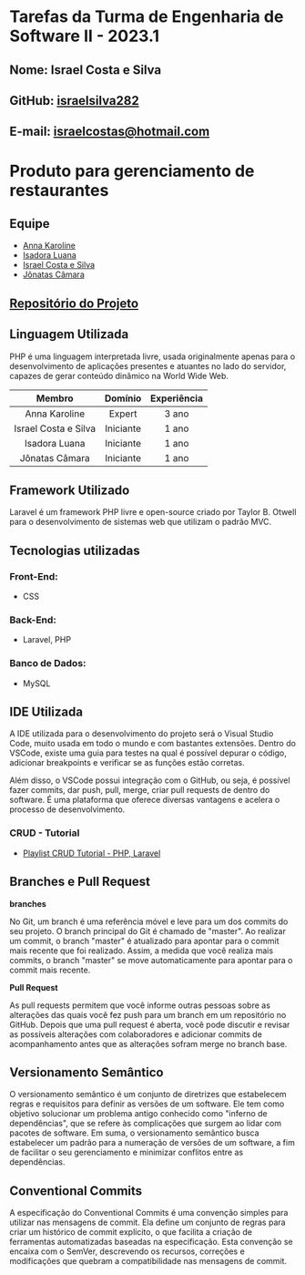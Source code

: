 # Tarefas da Turma de Engenharia de Software II - 2023.1

## Nome: Israel Costa e Silva

## GitHub: [israelsilva282](https://github.com/israelsilva282)

## E-mail: israelcostas@hotmail.com

# Produto para gerenciamento de restaurantes

## Equipe

- [Anna Karoline](https://github.com/OliveiraAnna99)
- [Isadora Luana](https://github.com/isazvdd)
- [Israel Costa e Silva](https://github.com/israelsilva282)
- [Jônatas Câmara](https://github.com/JohnnyAKing)

## [Repositório do Projeto](https://github.com/OliveiraAnna99/es-sigres)

## Linguagem Utilizada

PHP é uma linguagem interpretada livre, usada originalmente apenas para o desenvolvimento de aplicações presentes e atuantes no lado do servidor, capazes de gerar conteúdo dinâmico na World Wide Web.

|        Membro        |  Domínio  | Experiência |
| :------------------: | :-------: | :---------: |
|    Anna Karoline     |  Expert   |    3 ano    |
| Israel Costa e Silva | Iniciante |    1 ano    |
|    Isadora Luana     | Iniciante |    1 ano    |
|    Jônatas Câmara    | Iniciante |    1 ano    |

## Framework Utilizado

Laravel é um framework PHP livre e open-source criado por Taylor B. Otwell para o desenvolvimento de sistemas web que utilizam o padrão MVC.

## Tecnologias utilizadas

### Front-End:

- CSS

### Back-End:

- Laravel, PHP

### Banco de Dados:

- MySQL

## IDE Utilizada

<p> A IDE utilizada para o desenvolvimento do projeto será o Visual Studio Code, muito usada em todo o mundo e com bastantes extensões. Dentro do VSCode, existe uma guia para testes na qual é possível depurar o código, adicionar breakpoints e verificar se as funções estão corretas.</p>
<p> Além disso, o VSCode possui integração com o GitHub, ou seja, é possível fazer commits, dar push, pull, merge, criar pull requests de dentro do software. É uma plataforma que oferece diversas vantagens e acelera o processo de desenvolvimento.</p>

### CRUD - Tutorial

- [Playlist CRUD Tutorial - PHP, Laravel](https://www.youtube.com/playlist?list=PLvZ08PHyHqDn1W1PKxpPIS7Bw0JqoRtB-)

## Branches e Pull Request

**branches**

No Git, um branch é uma referência móvel e leve para um dos commits do seu projeto. O branch principal do Git é chamado de "master". Ao realizar um commit, o branch "master" é atualizado para apontar para o commit mais recente que foi realizado. Assim, a medida que você realiza mais commits, o branch "master" se move automaticamente para apontar para o commit mais recente.

**Pull Request**

As pull requests permitem que você informe outras pessoas sobre as alterações das quais você fez push para um branch em um repositório no GitHub. Depois que uma pull request é aberta, você pode discutir e revisar as possíveis alterações com colaboradores e adicionar commits de acompanhamento antes que as alterações sofram merge no branch base.

## Versionamento Semântico

O versionamento semântico é um conjunto de diretrizes que estabelecem regras e requisitos para definir as versões de um software. Ele tem como objetivo solucionar um problema antigo conhecido como "inferno de dependências", que se refere às complicações que surgem ao lidar com pacotes de software. Em suma, o versionamento semântico busca estabelecer um padrão para a numeração de versões de um software, a fim de facilitar o seu gerenciamento e minimizar conflitos entre as dependências.

## Conventional Commits

A especificação do Conventional Commits é uma convenção simples para utilizar nas mensagens de commit. Ela define um conjunto de regras para criar um histórico de commit explícito, o que facilita a criação de ferramentas automatizadas baseadas na especificação. Esta convenção se encaixa com o SemVer, descrevendo os recursos, correções e modificações que quebram a compatibilidade nas mensagens de
commit.
